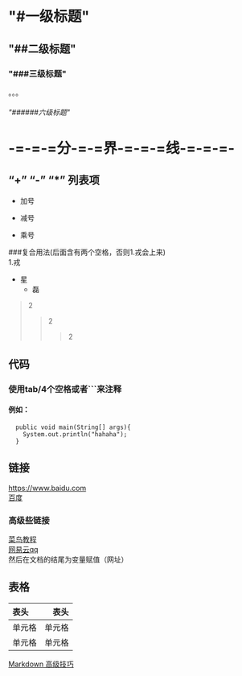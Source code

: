 
# "#一级标题"
## "##二级标题"
### "###三级标题"
。。。  
###### "######六级标题"
# -=-=-=分-=-=界-=-=-=线-=-=-=-
## “+” “-” “*” 列表项
+ 加号
* 减号
- 乘号

###复合用法(后面含有两个空格，否则1.戎会上来)  
1.戎  
  + 星  
    - 磊  
  
>2 
>>2 
>>>2

## 代码
### 使用tab/4个空格或者\`\`\`来注释
#### 例如：
```
  public void main(String[] args){  
    System.out.println("hahaha"); 
  }
```
## 链接
<https://www.baidu.com>  
[百度](https://www.baidu.com)  
### 高级些链接
[菜鸟教程][1]  
[网易云qq][2]  
然后在文档的结尾为变量赋值（网址）
## 表格
|  表头   | 表头  |
| :- | -:|
| 单元格  | 单元格 |
| 单元格  | 单元格 |

[Markdown 高级技巧](https://www.runoob.com/markdown/md-advance.html/) 

  [1]: http://www.runoob.com/markdown/md-link.html/
  [2]: http://music.163.com/#/discover/
